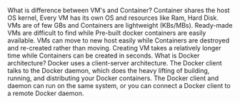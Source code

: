 What is difference between VM's and Container?
Container shares the host OS kernel, Every VM has its own OS and resources like Ram, Hard Disk. VMs are of few GBs and Containers are lightweight (KBs/MBs).  Ready-made VMs are difficult to find while Pre-built docker containers are easily available. VMs can move to new host easily while Containers are destroyed and re-created rather than moving. Creating VM takes a relatively longer time while Containers can be created in seconds.
What is Docker architecture?
Docker uses a client-server architecture. The Docker client talks to the Docker daemon, which does the heavy lifting of building, running, and distributing your Docker containers. The Docker client and daemon can run on the same system, or you can connect a Docker client to a remote Docker daemon.

